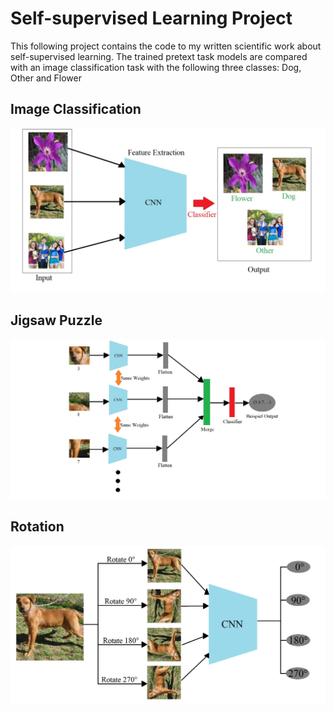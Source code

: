 # Self-supervised Learning Project

This following project contains the code to my written scientific work about self-supervised learning. The trained pretext task models are compared with an image classification task with the following three classes: Dog, Other and Flower


## Image Classification

![ImageClassification](https://github.com/HuhnRetter/Praxisprojekt/blob/main/Images/imageClassification.jpg)



## Jigsaw Puzzle

![JigsawPuzzle](https://github.com/HuhnRetter/Praxisprojekt/blob/main/Images/JigsawSiameseNetwork.jpg)

## Rotation

![Rotation](https://github.com/HuhnRetter/Praxisprojekt/blob/main/Images/rotatedog.jpg)



